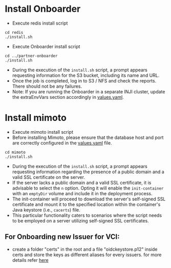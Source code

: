 
# Install Onboarder

* Execute redis install script
```
cd redis
./install.sh
```
* Execute Onboarder install script
```
cd ../partner-onboarder
./install.sh
 ```
* During the execution of the `install.sh` script, a prompt appears requesting information for the S3 bucket, including its name and URL.
* Once the job is completed, log in to S3 / NFS and check the reports. There should not be any failures.
* Note: If you are running the Onboarder in a separate INJI cluster, update the extraEnvVars section accordingly in [values.yaml](../partner-onboarder/values.yaml).

# Install mimoto
* Execute mimoto install script
* Before installing Mimoto, please ensure that the database host and port are correctly configured in the [values.yaml](mimoto/values.yaml) file.
```
cd mimoto
./install.sh
 ```
* During the execution of the `install.sh` script, a prompt appears requesting information regarding the presence of a public domain and a valid SSL certificate on the server.
* If the server lacks a public domain and a valid SSL certificate, it is advisable to select the `n` option. Opting it will enable the `init-container` with an `emptyDir` volume and include it in the deployment process.
* The init-container will proceed to download the server's self-signed SSL certificate and mount it to the specified location within the container's Java keystore (i.e., `cacerts`) file.
* This particular functionality caters to scenarios where the script needs to be employed on a server utilizing self-signed SSL certificates.

## For Onboarding new Issuer for VCI:

- create a folder "certs" in the root and a file "oidckeystore.p12" inside certs and store the keys as different aliases for every issuers. for more details refer [here](https://docs.inji.io/inji-wallet/inji-mobile/technical-overview/customization-overview/credential_providers)
